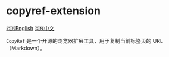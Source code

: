 # copyref-extension

[🇬🇧English](README.md) [🇨🇳中文](README-CN.md)

`CopyRef` 是一个开源的浏览器扩展工具，用于复制当前标签页的 URL（Markdown）。